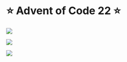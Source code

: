 # ⭐️ Advent of Code 22 ⭐️

![](https://img.shields.io/badge/day%20📅-9-blue)
  
![](https://img.shields.io/badge/stars%20⭐-16-yellow)
  
![](https://img.shields.io/badge/days%20completed-8-red)
